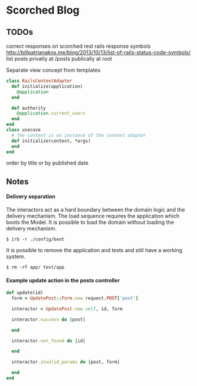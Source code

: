 Scorched Blog
=============


## TODOs
correct responses on scorched rest
rails response symbols
http://billpatrianakos.me/blog/2013/10/13/list-of-rails-status-code-symbols/
list posts privatly at /posts
publically at root

Separate view concept from templates

```rb
class RailsContextAdapter
  def initialize(application)
    @application
  end

  def authority
    @application.current_users
  end
end
class usecase
  # the context is an instance of the context adapter
  def initialize(context, *args)
  end
end
```

order by title or by published date

## Notes
#### Delivery separation
The interactors act as a hard boundary between the domain logic and the delivery mechanism. The load sequence requires the application which boots the Model. It is possible to load the domain without loading the delivery mechanism.
```
$ irb -r ./config/boot
```
It is possible to remove the application and tests and still have a working system.
```
$ rm -rf app/ test/app
```

#### Example update action in the posts controller
```rb
def update(id)
  form = UpdatePost::Form.new request.POST['post']

  interactor = UpdatePost.new self, id, form

  interactor.success do |post|

  end

  interactor.not_found do |id|

  end

  interactor.invalid_params do |post, form|

  end
end
```
